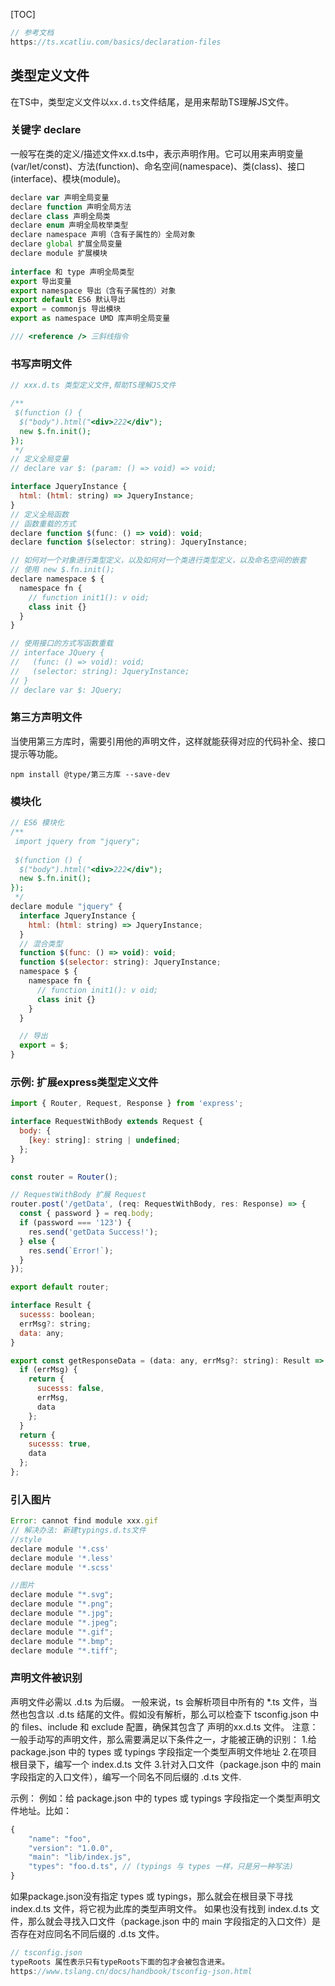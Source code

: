 [TOC]
```javascript
// 参考文档
https://ts.xcatliu.com/basics/declaration-files
```
## 类型定义文件
在TS中，类型定义文件以`xx.d.ts`文件结尾，是用来帮助TS理解JS文件。
### 关键字 declare
一般写在类的定义/描述文件xx.d.ts中，表示声明作用。它可以用来声明变量(var/let/const)、方法(function)、命名空间(namespace)、类(class)、接口(interface)、模块(module)。
```javascript
declare var 声明全局变量
declare function 声明全局方法
declare class 声明全局类
declare enum 声明全局枚举类型
declare namespace 声明（含有子属性的）全局对象
declare global 扩展全局变量
declare module 扩展模块
  
interface 和 type 声明全局类型
export 导出变量
export namespace 导出（含有子属性的）对象
export default ES6 默认导出
export = commonjs 导出模块
export as namespace UMD 库声明全局变量

/// <reference /> 三斜线指令
```
### 书写声明文件
```javascript
// xxx.d.ts 类型定义文件,帮助TS理解JS文件

/**
 $(function () {
  $("body").html("<div>222</div");
  new $.fn.init();
});
 */
// 定义全局变量
// declare var $: (param: () => void) => void;

interface JqueryInstance {
  html: (html: string) => JqueryInstance;
}
// 定义全局函数
// 函数重载的方式
declare function $(func: () => void): void;
declare function $(selector: string): JqueryInstance;

// 如何对一个对象进行类型定义，以及如何对一个类进行类型定义，以及命名空间的嵌套
// 使用 new $.fn.init();
declare namespace $ {
  namespace fn {
    // function init1(): v oid;
    class init {}
  }
}

// 使用接口的方式写函数重载
// interface JQuery {
//   (func: () => void): void;
//   (selector: string): JqueryInstance;
// }
// declare var $: JQuery;
```
### 第三方声明文件
当使用第三方库时，需要引用他的声明文件，这样就能获得对应的代码补全、接口提示等功能。
```
npm install @type/第三方库 --save-dev 
```
### 模块化
```javascript
// ES6 模块化
/**
 import jquery from "jquery";
 
 $(function () {
  $("body").html("<div>222</div");
  new $.fn.init();
});
 */
declare module "jquery" {
  interface JqueryInstance {
    html: (html: string) => JqueryInstance;
  }
  // 混合类型
  function $(func: () => void): void;
  function $(selector: string): JqueryInstance;
  namespace $ {
    namespace fn {
      // function init1(): v oid;
      class init {}
    }
  }

  // 导出
  export = $;
}
```

### 示例: 扩展express类型定义文件
```javascript
import { Router, Request, Response } from 'express';

interface RequestWithBody extends Request {
  body: {
    [key: string]: string | undefined;
  };
}

const router = Router();

// RequestWithBody 扩展 Request
router.post('/getData', (req: RequestWithBody, res: Response) => {
  const { password } = req.body;
  if (password === '123') {
    res.send('getData Success!');
  } else {
    res.send(`Error!`);
  }
});

export default router;
```

```javascript
interface Result {
  sucesss: boolean;
  errMsg?: string;
  data: any;
}

export const getResponseData = (data: any, errMsg?: string): Result => {
  if (errMsg) {
    return {
      sucesss: false,
      errMsg,
      data
    };
  }
  return {
    sucesss: true,
    data
  };
};

```
### 引入图片
```javascript
Error: cannot find module xxx.gif 
// 解决办法: 新建typings.d.ts文件
//style
declare module '*.css'
declare module '*.less'
declare module '*.scss'

//图片
declare module "*.svg";
declare module "*.png";
declare module "*.jpg";
declare module "*.jpeg";
declare module "*.gif";
declare module "*.bmp";
declare module "*.tiff";
```
### 声明文件被识别
声明文件必需以 .d.ts 为后缀。
一般来说，ts 会解析项目中所有的 *.ts 文件，当然也包含以 .d.ts 结尾的文件。假如没有解析，那么可以检查下 tsconfig.json 中的 files、include 和 exclude 配置，确保其包含了 声明的xx.d.ts 文件。
注意：一般手动写的声明文件，那么需要满足以下条件之一，才能被正确的识别：
1.给 package.json 中的 types 或 typings 字段指定一个类型声明文件地址
2.在项目根目录下，编写一个 index.d.ts 文件
3.针对入口文件（package.json 中的 main 字段指定的入口文件），编写一个同名不同后缀的 .d.ts 文件.

示例：
例如：给 package.json 中的 types 或 typings 字段指定一个类型声明文件地址。比如：
```javascript
{
    "name": "foo",
    "version": "1.0.0",
    "main": "lib/index.js",
    "types": "foo.d.ts", // (typings 与 types 一样，只是另一种写法)
}
```
如果package.json没有指定 types 或 typings，那么就会在根目录下寻找 index.d.ts 文件，将它视为此库的类型声明文件。
如果也没有找到 index.d.ts 文件，那么就会寻找入口文件（package.json 中的 main 字段指定的入口文件）是否存在对应同名不同后缀的 .d.ts 文件。

```javascript
// tsconfig.json
typeRoots 属性表示只有typeRoots下面的包才会被包含进来。
https://www.tslang.cn/docs/handbook/tsconfig-json.html
```

